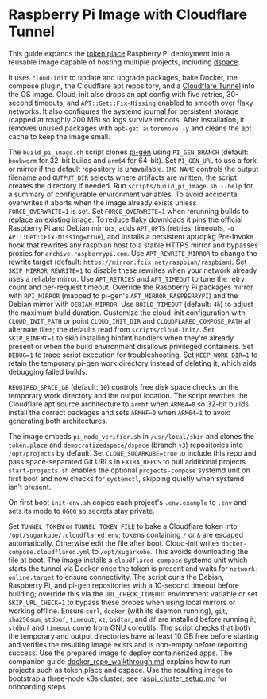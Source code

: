 # Raspberry Pi Image with Cloudflare Tunnel

This guide expands the [token.place](https://github.com/futuroptimist/token.place)
Raspberry Pi deployment into a reusable image capable of hosting multiple projects,
including [dspace](https://github.com/democratizedspace/dspace).

It uses `cloud-init` to update and upgrade packages, bake Docker, the compose
plugin, the Cloudflare apt repository, and a
[Cloudflare Tunnel](https://developers.cloudflare.com/cloudflare-one/connections/connect-apps/)
into the OS image. Cloud-init also drops an apt config with five retries,
30-second timeouts, and `APT::Get::Fix-Missing` enabled to smooth over flaky networks.
It also configures the systemd journal for persistent storage (capped at roughly 200 MB)
so logs survive reboots. After installation, it removes unused packages with
`apt-get autoremove -y` and cleans the apt cache to keep the image small.

The `build_pi_image.sh` script clones [pi-gen](https://github.com/RPi-Distro/pi-gen) using
`PI_GEN_BRANCH` (default: `bookworm` for 32-bit builds and `arm64` for
64-bit). Set `PI_GEN_URL` to use a fork or mirror if the default repository is
unavailable. `IMG_NAME` controls the output filename and `OUTPUT_DIR` selects
where artifacts are written; the script creates the directory if needed. Run
`scripts/build_pi_image.sh --help` for a summary of configurable environment
variables. To avoid accidental overwrites it aborts when the image already
exists unless `FORCE_OVERWRITE=1` is set. Set `FORCE_OVERWRITE=1` when rerunning
builds to replace an existing image. To reduce flaky downloads it pins the
official Raspberry Pi and Debian mirrors, adds `APT_OPTS` (retries, timeouts,
`-o APT::Get::Fix-Missing=true`), and installs a persistent apt/dpkg Pre-Invoke hook
that rewrites any raspbian host to a stable HTTPS mirror and bypasses proxies for
`archive.raspberrypi.com`. Use `APT_REWRITE_MIRROR` to change the rewrite target
(default: `https://mirror.fcix.net/raspbian/raspbian`). Set `SKIP_MIRROR_REWRITE=1`
to disable these rewrites when your network already uses a reliable mirror. Use
`APT_RETRIES` and `APT_TIMEOUT` to tune the retry count and per-request timeout.
Override the Raspberry Pi packages mirror with `RPI_MIRROR` (mapped to pi-gen's
`APT_MIRROR_RASPBERRYPI`) and the Debian mirror with `DEBIAN_MIRROR`. Use
`BUILD_TIMEOUT` (default: `4h`) to adjust the maximum build duration. Customize
the cloud-init configuration with `CLOUD_INIT_PATH` or point `CLOUD_INIT_DIR` and
`CLOUDFLARED_COMPOSE_PATH` at alternate files; the defaults read from
`scripts/cloud-init/`. Set `SKIP_BINFMT=1` to skip installing binfmt handlers when
they're already present or when the build environment disallows privileged
containers. Set `DEBUG=1` to trace script execution for troubleshooting.
Set `KEEP_WORK_DIR=1` to retain the temporary pi-gen work directory instead of
deleting it, which aids debugging failed builds.

`REQUIRED_SPACE_GB` (default: `10`) controls free disk space checks on the
temporary work directory and the output location.
The script rewrites the Cloudflare apt source architecture to `armhf` when
`ARM64=0` so 32-bit builds install the correct packages and sets `ARMHF=0` when
`ARM64=1` to avoid generating both architectures.

The image embeds `pi_node_verifier.sh` in `/usr/local/sbin` and clones the
`token.place` and `democratizedspace/dspace` (branch `v3`) repositories into
`/opt/projects` by default. Set `CLONE_SUGARKUBE=true` to include this repo and
pass space-separated Git URLs in `EXTRA_REPOS` to pull additional projects.
`start-projects.sh` enables the optional `projects-compose` systemd unit on
first boot and now checks for `systemctl`, skipping quietly when systemd isn't
present.

On first boot `init-env.sh` copies each project's `.env.example` to `.env` and
sets its mode to `0600` so secrets stay private.

Set `TUNNEL_TOKEN` or `TUNNEL_TOKEN_FILE` to bake a Cloudflare token into
`/opt/sugarkube/.cloudflared.env`; tokens containing `/` or `&` are escaped
automatically. Otherwise edit the file after boot.
Cloud-init writes `docker-compose.cloudflared.yml` to `/opt/sugarkube`.
This avoids downloading the file at boot.
The image installs a `cloudflared-compose` systemd unit which starts the tunnel via Docker
once the token is present and waits for `network-online.target` to ensure
connectivity. The script curls the Debian, Raspberry Pi, and pi-gen repositories
with a 10-second timeout before building; override this via the
`URL_CHECK_TIMEOUT` environment variable or set `SKIP_URL_CHECK=1` to bypass
these probes when using local mirrors or working offline. Ensure `curl`, `docker`
(with its daemon running), `git`, `sha256sum`, `stdbuf`, `timeout`, `xz`, `bsdtar`, and `df`
are installed before running it; `stdbuf` and `timeout` come from GNU coreutils. The script
checks that both the temporary and output directories have at least 10 GB free
before starting and verifies the resulting image exists and is non-empty before
reporting success. Use the prepared image to deploy containerized apps. The
companion guide [docker_repo_walkthrough.md](docker_repo_walkthrough.md)
explains how to run projects such as token.place and dspace. Use the resulting
image to bootstrap a three-node k3s cluster; see
[raspi_cluster_setup.md](raspi_cluster_setup.md) for onboarding steps.
